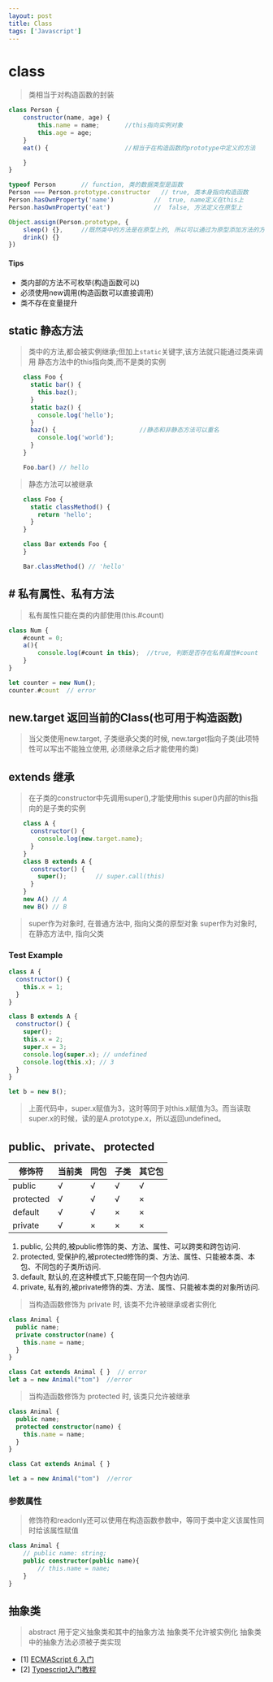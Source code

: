 ```yaml
---
layout: post
title: Class
tags: ['Javascript']
---
```


# class
> 类相当于对构造函数的封装

```javascript
class Person {
	constructor(name, age) {	
		this.name = name;		//this指向实例对象
		this.age = age;
	}
	eat() {						//相当于在构造函数的prototype中定义的方法

	}
}

typeof Person 		// function, 类的数据类型是函数
Person === Person.prototype.constructor   // true, 类本身指向构造函数
Person.hasOwnProperty('name') 			//	true, name定义在this上
Person.hasOwnProperty('eat') 			//	false, 方法定义在原型上

Object.assign(Person.prototype, {
	sleep() {},		//既然类中的方法是在原型上的, 所以可以通过为原型添加方法的方式为类添加新方法
	drink() {}
})			
```
#### Tips
 - 类内部的方法不可枚举(构造函数可以)
 - 必须使用new调用(构造函数可以直接调用)
 - 类不存在变量提升

## static 静态方法
> 类中的方法,都会被实例继承;但加上`static`关键字,该方法就只能通过类来调用
> 静态方法中的this指向类,而不是类的实例
```javascript
	class Foo {
	  static bar() {
	    this.baz();
	  }
	  static baz() {
	    console.log('hello');
	  }
	  baz() {						//静态和非静态方法可以重名
	    console.log('world');	
	  }
	}

	Foo.bar() // hello
```
> 静态方法可以被继承
```javascript
	class Foo {
	  static classMethod() {
	    return 'hello';
	  }
	}

	class Bar extends Foo {
	}

	Bar.classMethod() // 'hello'
```

## # 私有属性、私有方法
> 私有属性只能在类的内部使用(this.#count)
```javascript
class Num {
	#count = 0;
	a(){
		console.log(#count in this);  //true, 判断是否存在私有属性#count
	}
}

let counter = new Num();
counter.#count 	// error
```

## new.target 返回当前的Class(也可用于构造函数)
> 当父类使用new.target, 子类继承父类的时候, new.target指向子类(此项特性可以写出不能独立使用, 必须继承之后才能使用的类)


## extends 继承
> 在子类的constructor中先调用super(),才能使用this
> super()内部的this指向的是子类的实例
```javascript
	class A {
	  constructor() {
	    console.log(new.target.name);
	  }
	}
	class B extends A {
	  constructor() {
	    super();		// super.call(this)
	  }
	}
	new A() // A
	new B() // B
```
> super作为对象时, 在普通方法中, 指向父类的原型对象
> super作为对象时, 在静态方法中, 指向父类

### Test Example
```javascript
class A {
  constructor() {
    this.x = 1;
  }
}

class B extends A {
  constructor() {
    super();
    this.x = 2;
    super.x = 3;
    console.log(super.x); // undefined
    console.log(this.x); // 3
  }
}

let b = new B();
```
> 上面代码中，super.x赋值为3，这时等同于对this.x赋值为3。而当读取super.x的时候，读的是A.prototype.x，所以返回undefined。

## public、 private、 protected
|  修饰符   |  当前类  |  同包  |  子类  |  其它包  |
|  ----     |   ----   |  ----  |  ----  |   ----   |
|  public   |    √     |    √   |   √    |    √     |
| protected |    √     |    √   |   √    |    ×     |
|  default  |    √     |    √   |   ×    |    ×     |
|  private  |    √     |    ×   |   ×    |    ×     |

 1. public, 公共的,被public修饰的类、方法、属性、可以跨类和跨包访问.
 2. protected, 受保护的,被protected修饰的类、方法、属性、只能被本类、本包、不同包的子类所访问.
 3. default, 默认的,在这种模式下,只能在同一个包内访问.
 4. private, 私有的,被private修饰的类、方法、属性、只能被本类的对象所访问.

> 当构造函数修饰为 private 时, 该类不允许被继承或者实例化
```ts
class Animal {
  public name;
  private constructor(name) {
    this.name = name;
  }
}

class Cat extends Animal { }  // error
let a = new Animal("tom")  //error
```
> 当构造函数修饰为 protected 时, 该类只允许被继承
```ts
class Animal {
  public name;
  protected constructor(name) {
    this.name = name;
  }
}

class Cat extends Animal { }  

let a = new Animal("tom")  //error
```

### 参数属性
> 修饰符和readonly还可以使用在构造函数参数中，等同于类中定义该属性同时给该属性赋值
```ts
class Animal {
	// public name: string;
	public constructor(public name){
		// this.name = name;
	}
}
```

## 抽象类
> abstract 用于定义抽象类和其中的抽象方法
> 抽象类不允许被实例化
> 抽象类中的抽象方法必须被子类实现









- [1] [ECMAScript 6 入门](https://es6.ruanyifeng.com/#docs/class)
- [2] [Typescript入门教程](https://ts.xcatliu.com/advanced/class.html#typescript-%E4%B8%AD%E7%B1%BB%E7%9A%84%E7%94%A8%E6%B3%95)




